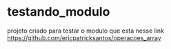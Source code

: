 # testando_modulo



projeto criado para testar o modulo que esta nesse link https://github.com/ericpatricksantos/operacoes_array
